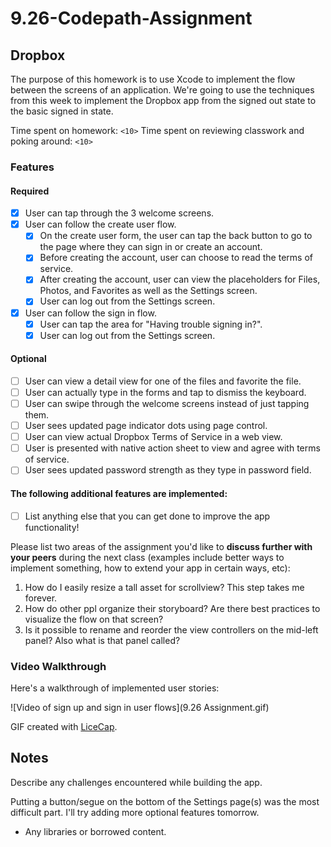 # 9.26-Codepath-Assignment
## Dropbox

The purpose of this homework is to use Xcode to implement the flow between the screens of an application. We're going to use the techniques from this week to implement the Dropbox app from the signed out state to the basic signed in state.

Time spent on homework: `<10>`
Time spent on reviewing classwork and poking around: `<10>`

### Features

#### Required

- [x] User can tap through the 3 welcome screens.
- [x] User can follow the create user flow.
  - [x] On the create user form, the user can tap the back button to go to the page where they can sign in or create an account.
  - [x] Before creating the account, user can choose to read the terms of service.
  - [x] After creating the account, user can view the placeholders for Files, Photos, and Favorites as well as the Settings screen.
  - [x] User can log out from the Settings screen.
- [x] User can follow the sign in flow.
  - [x] User can tap the area for "Having trouble signing in?".
  - [x] User can log out from the Settings screen.

#### Optional

- [ ] User can view a detail view for one of the files and favorite the file.
- [ ] User can actually type in the forms and tap to dismiss the keyboard.
- [ ] User can swipe through the welcome screens instead of just tapping them.
- [ ] User sees updated page indicator dots using page control.
- [ ] User can view actual Dropbox Terms of Service in a web view.
- [ ] User is presented with native action sheet to view and agree with terms of service.
- [ ] User sees updated password strength as they type in password field.

#### The following **additional** features are implemented:

- [ ] List anything else that you can get done to improve the app functionality!

Please list two areas of the assignment you'd like to **discuss further with your peers** during the next class (examples include better ways to implement something, how to extend your app in certain ways, etc):

1. How do I easily resize a tall asset for scrollview? This step takes me forever.
2. How do other ppl organize their storyboard? Are there best practices to visualize the flow on that screen?
3. Is it possible to rename and reorder the view controllers on the mid-left panel? Also what is that panel called?


### Video Walkthrough 

Here's a walkthrough of implemented user stories:

![Video of sign up and sign in user flows](9.26 Assignment.gif)

GIF created with [LiceCap](http://www.cockos.com/licecap/).

## Notes

Describe any challenges encountered while building the app.

Putting a button/segue on the bottom of the Settings page(s) was the most difficult part. I'll try adding more optional features tomorrow. 

* Any libraries or borrowed content.
